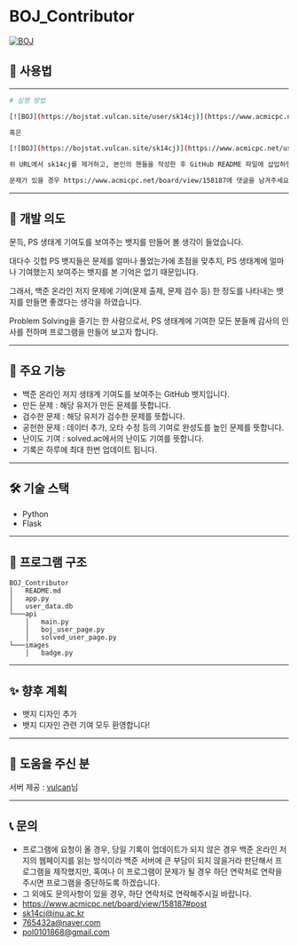 # BOJ_Contributor

[![BOJ](https://bojstat.vulcan.site/user/sk14cj?v=3)](https://www.acmicpc.net/user/sk14cj)

## 📖 사용법

---
```bash
# 실행 방법

[![BOJ](https://bojstat.vulcan.site/user/sk14cj)](https://www.acmicpc.net/user/sk14cj)

혹은

[![BOJ](https://bojstat.vulcan.site/sk14cj)](https://www.acmicpc.net/user/sk14cj)

위 URL에서 sk14cj를 제거하고, 본인의 핸들을 작성한 후 GitHub README 파일에 삽입하면 됩니다.

문제가 있을 경우 https://www.acmicpc.net/board/view/158187에 댓글을 남겨주세요.

```

---

## 📌 개발 의도

문득, PS 생태계 기여도를 보여주는 뱃지를 만들어 볼 생각이 들었습니다.

​대다수 깃헙 PS 뱃지들은 문제를 얼마나 풀었는가에 초점을 맞추지, PS 생태계에 얼마나 기여했는지 보여주는 뱃지를 본 기억은 없기 때문입니다.

그래서, 백준 온라인 저지 문제에 기여(문제 출제, 문제 검수 등) 한 정도를 나타내는 뱃지를 만들면 좋겠다는 생각을 하였습니다.

​Problem Solving을 즐기는 한 사람으로서, PS 생태계에 기여한 모든 분들께 감사의 인사를 전하며 프로그램을 만들어 보고자 합니다.

---

## 🚀 주요 기능

- 백준 온라인 저지 생태계 기여도를 보여주는 GitHub 뱃지입니다.
- 만든 문제 : 해당 유저가 만든 문제를 뜻합니다.
- 검수한 문제 : 해당 유저가 검수한 문제를 뜻합니다.
- 공헌한 문제 : 데이터 추가, 오타 수정 등의 기여로 완성도를 높인 문제를 뜻합니다.
- 난이도 기여 : solved.ac에서의 난이도 기여를 뜻합니다.
- 기록은 하루에 최대 한번 업데이트 됩니다.


---

## 🛠️ 기술 스택

- Python
- Flask

---

## 📂 프로그램 구조

```
BOJ_Contributor
│   README.md
│   app.py
│   user_data.db
└───api
    │   main.py
    │   boj_user_page.py
    │   solved_user_page.py
└───images
    │   badge.py
```

---


## ✨ 향후 계획

- 뱃지 디자인 추가
- 뱃지 디자인 관련 기여 모두 환영합니다!

---

## 📄 도움을 주신 분

서버 제공 : [vulcan](https://github.com/firekann)님

---

## 📞 문의

- 프로그램에 요청이 올 경우, 당일 기록이 업데이트가 되지 않은 경우 백준 온라인 저지의 웹페이지를 읽는 방식이라 백준 서버에 큰 부담이 되지 않을거라 판단해서 프로그램을 제작했지만, 혹여나 이 프로그램이 문제가 될 경우 하단 연락처로 연락을 주시면 프로그램을 중단하도록 하겠습니다.
- 그 외에도 문의사항이 있을 경우, 하단 연락처로 연락해주시길 바랍니다.
- https://www.acmicpc.net/board/view/158187#post
- sk14cj@inu.ac.kr
- 765432a@naver.com
- pol0101868@gmail.com

